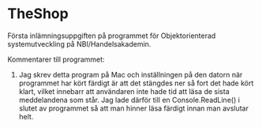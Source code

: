 # TheShop

Första inlämningsuppgiften på programmet för Objektorienterad systemutveckling på NBI/Handelsakademin.

Kommentarer till programmet:

1. Jag skrev detta program på Mac och inställningen på den datorn när programmet har kört färdigt är att det stängdes ner så fort det hade kört klart, vilket innebarr att användaren inte hade tid att läsa de sista meddelandena som står. Jag lade därför till en Console.ReadLine() i slutet av programmet så att man hinner läsa färdigt innan man avslutar helt.